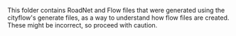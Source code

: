 This folder contains RoadNet and Flow files that were generated using the cityflow's generate files, as a way to understand how flow files are created. These might be incorrect, so proceed with caution.
